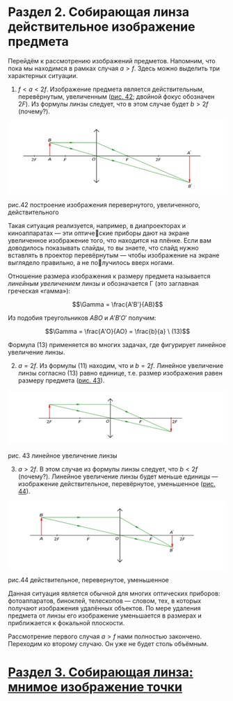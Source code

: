 # Раздел 2. Собирающая линза действительное изображение предмета
Перейдём к рассмотрению изображений предметов. Напомним, что пока мы находимся в рамках случая $a > f$. Здесь можно выделить три характерных ситуации.
1. $f < a < 2f$. Изображение предмета является действительным, перевёрнутым, увеличенным ([рис. 42](/image/Рисунок42.jpg); двойной фокус обозначен $2F$). Из формулы линзы следует, что в этом случае будет $b > 2f$ (почему?).

![f < a < 2f: изображение действительное, перевёрнутое, увеличенное](/image/Рисунок42.jpg)

рис.42 построение изображения перевернутого, увеличенного, действительного 

Такая ситуация реализуется, например, в диапроекторах и киноаппаратах — эти оптические приборы дают на экране увеличенное изображение того, что находится на плёнке. Если вам доводилось показывать слайды, то вы знаете, что слайд нужно вставлять в проектор перевёрнутым — чтобы изображение на экране выглядело правильно, а не получилось вверх ногами.

Отношение размера изображения к размеру предмета называется _линейным увеличением_ линзы и обозначается Γ (это заглавная греческая «гамма»):

$$\Gamma = \frac{A'B'}{AB}$$

Из подобия треугольников $ABO$ и $A'B'O'$ получим:

$$\Gamma = \frac{A'O}{AO} = \frac{b}{a} \ (13)$$

Формула (13) применяется во многих задачах, где фигурирует линейное увеличение линзы.

2. $a = 2f$. Из формулы (11) находим, что и $b = 2f$. Линейное увеличение линзы согласно (13) равно единице, т.е. размер изображения равен размеру предмета ([рис. 43](/image/Рисунок43.jpg)).

![a = 2f: размер изображения равен размеру предмета](/image/Рисунок43.jpg)

рис. 43 линейное увеличение линзы 

3. $a > 2f$. В этом случае из формулы линзы следует, что $b < 2f$ (почему?). Линейное увеличение линзы будет меньше единицы — изображение действительное, перевёрнутое, уменьшенное ([рис. 44](/image/Рисунок44.jpg)).

![a > 2f: изображение действительное, перевёрнутое, уменьшенное](/image/Рисунок44.jpg)

рис.44 действительное, перевернутое, уменьшенное 

Данная ситуация является обычной для многих оптических приборов: фотоаппаратов, биноклей, телескопов — словом, тех, в которых получают изображения удалённых объектов. По мере удаления предмета от линзы его изображение уменьшается в размерах и приближается к фокальной плоскости.
    
Рассмотрение первого случая $a > f$ нами полностью закончено. Переходим ко второму случаю. Он уже не будет столь объёмным.
# [Раздел 3. Собирающая линза: мнимое изображение точки](/Тонкие%20линзы.%20Построение%20изображений/Собирающая%20линза%20мнимое%20изображение%20точки.md)
